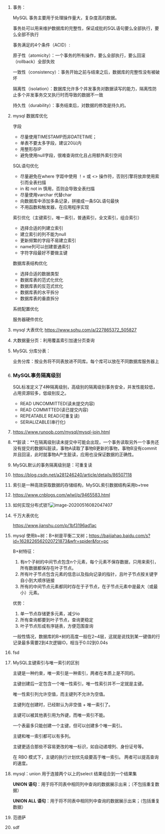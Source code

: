 1. 事务：

   MySQL 事务主要用于处理操作量大，复杂度高的数据。

   事务处可以用来维护数据库的完整性，保证成批的SQL语句要么全部执行，要么全部不执行

   事务满足的4个条件（ACID）:

   原子性（atomicity）：一个事务的所有操作，要么全部执行，要么回滚（rollback）全部失败

   一致性（consistency）：事务开始之前与结束之后，数据库的完整性没有被破坏

   隔离性（isolation）：数据库允许多个并发事务对数据读写的能力，隔离性防止多个并发事务交叉执行时而导致的数据不一致

   持久性（durability）：事务结束后，对数据的修改是持久的。

2. mysql 数据库优化

   字段

   - 尽量使用TIMESTAMP而非DATETIME；
   - 单表不要太多字段，建议20以内
   - 用整形存IP
   - 避免使用null字段，很难查询优化且占用额外索引空间

   SQL语句优化

   - 尽量避免在where 字距中使用 ！= 或 <> 操作符，否则引擎将放弃使用索引而全表扫描
   - in 和 not in 慎用，否则会导致全表扫描
   - 尽量使用varchar 代替char 
   - 向数据库中添加多条记录，拼接成一条SQL语句最快
   - 不用函数和触发器，在应用程序实现

   索引优化（主键索引，唯一索引，普通索引，全文索引，组合索引）

   - 选择合适的列建立索引
   - 建立索引的列不能为null
   - 更新频繁的字段不易建立索引
   - name列可以创建普通索引
   - 字符字段最好不要做主键

   数据库表结构优化

   - 选择合适的数据类型
   - 数据库表的范式化优化
   - 数据库表的反范式优化
   - 数据库表的水平拆分
   - 数据库表的垂直拆分

   系统配置优化

   服务器硬件优化

3. mysql 大表优化 https://www.sohu.com/a/227865372_505827

4. 大数据量分页：利用覆盖索引加速分页查询

5. MySQL 分库分表：

   业务分库：按业务将不同表放进不同库。每个库可以放在不同数据库服务器上

6. ### MySQL事务隔离级别

   SQL标准定义了4种隔离级别，高级别的隔离级别事务安全，并发性能较低，占用资源较多，低级别反之。

   - READ UNCOMMITTED(读未提交内容)
   - READ COMMITTED(读已提交内容)
   - REPEATABLE READ(可重复读)
   - SERIALIZABLE(串行化)

7. https://www.runoob.com/mysql/mysql-join.html

8. **脏读：**在隔离级别读未提交中可能会出现，一个事务读取另外一个事务还没有提交的数据叫脏读，事物A读取了事物B更新的事物，事物B没有commit并且回滚，此时就事物A产生脏读，应用也没保证数据的正确性。

9. MySQL默认的事务隔离级别是：可重复读

10. https://blog.csdn.net/a281246240/article/details/86507118

11. 索引是一种高效获取数据的存储结构，MySQL索引数据结构采用b+tree

12. https://www.cnblogs.com/wlwl/p/9465583.html

13. 如何实现分布式锁?![image-20200516082047407](https://home08.oss-cn-hangzhou.aliyuncs.com/tmp/image-20200516082047407.png)

14. 千万大表优化

    https://www.jianshu.com/p/1bf3196ad1ac

15. mysql 使用b+树：B+树是平衡二叉树；https://baijiahao.baidu.com/s?id=1628226562020721873&wfr=spider&for=pc

    B+树特征：

    1. 有n个子树的中间节点包含n个元素，每个元素不保存数据，只用来索引，所有数据都保存在叶子节点。
    2. 所有叶子节点包含元素的信息以及指向记录的指针，且叶子节点按关键字自小到大顺序链接
    3. 所有的中间节点元素都同时存在于子节点，在子节点元素中是最大（或最小）元素。

    优势：

    1. 单一节点存储更多元素，减少io
    2. 所有查询都要到叶子节点，查询更稳定
    3. 叶子节点形成有序链表，方便范围查询

    一般性情况，数据库的B+树的高度一般在2~4层，这就是说找到某一键值的行记录最多需要2到4次逻辑IO，相当于0.02到0.04s

16. fsd

17. MySQL主键索引与唯一索引的区别

    主键是一种约束，唯一索引是一种索引，两者在本质上是不同的。

    主键创建后一定包含一个唯一性索引，唯一性索引并不一定就是主键。

    唯一性索引列允许空值，而主键列不允许为空值。

    主键列在创建时，已经默认为非空值 + 唯一索引了。

    主键可以被其他表引用为外键，而唯一索引不能。

    一个表最多只能创建一个主键，但可以创建多个唯一索引。

    主键和唯一索引都可以有多列。

    主键更适合那些不容易更改的唯一标识，如自动递增列、身份证号等。

    在 RBO 模式下，主键的执行计划优先级要高于唯一索引。 两者可以提高查询的速度。

18. mysql：union 用于连接两个以上的select 结果组合到一个结果集

    **UNION 语句**：用于将不同表中相同列中查询的数据展示出来；（不包括重复数据）

    **UNION ALL 语句**：用于将不同表中相同列中查询的数据展示出来；（包括重复数据）

19. 范德萨

20. sdf